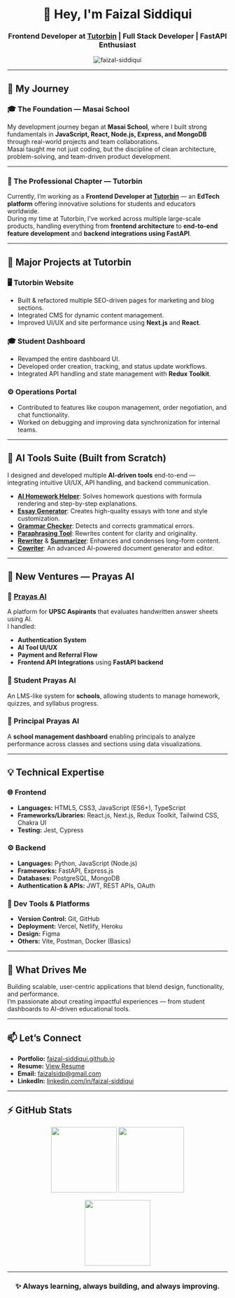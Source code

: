 <h1 align="center">👋 Hey, I'm Faizal Siddiqui</h1>
<h3 align="center">Frontend Developer at <a href="https://tutorbin.com" target="_blank">Tutorbin</a> | Full Stack Developer | FastAPI Enthusiast</h3>

<p align="center">
  <img src="https://komarev.com/ghpvc/?username=faizal-siddiqui&label=Profile%20Views&color=0e75b6&style=flat" alt="faizal-siddiqui" />
</p>

---

## 🚀 My Journey

### 🎓 The Foundation — Masai School
My development journey began at **Masai School**, where I built strong fundamentals in **JavaScript, React, Node.js, Express, and MongoDB** through real-world projects and team collaborations.  
Masai taught me not just coding, but the discipline of clean architecture, problem-solving, and team-driven product development.

---

### 💼 The Professional Chapter — Tutorbin
Currently, I’m working as a **Frontend Developer at [Tutorbin](https://tutorbin.com)** — an **EdTech platform** offering innovative solutions for students and educators worldwide.  
During my time at Tutorbin, I’ve worked across multiple large-scale products, handling everything from **frontend architecture** to **end-to-end feature development** and **backend integrations using FastAPI**.

---

## 🧠 Major Projects at Tutorbin

### 🖥 Tutorbin Website
- Built & refactored multiple SEO-driven pages for marketing and blog sections.
- Integrated CMS for dynamic content management.
- Improved UI/UX and site performance using **Next.js** and **React**.

### 🎓 Student Dashboard
- Revamped the entire dashboard UI.
- Developed order creation, tracking, and status update workflows.
- Integrated API handling and state management with **Redux Toolkit**.

### ⚙️ Operations Portal
- Contributed to features like coupon management, order negotiation, and chat functionality.
- Worked on debugging and improving data synchronization for internal teams.

---

## 🤖 AI Tools Suite (Built from Scratch)
I designed and developed multiple **AI-driven tools** end-to-end — integrating intuitive UI/UX, API handling, and backend communication.

- [**AI Homework Helper**](https://tutorbin.com/ai-homework-helper): Solves homework questions with formula rendering and step-by-step explanations.  
- [**Essay Generator**](https://tutorbin.com/essay-generator): Creates high-quality essays with tone and style customization.  
- [**Grammar Checker**](https://tutorbin.com/grammar-checker): Detects and corrects grammatical errors.  
- [**Paraphrasing Tool**](https://tutorbin.com/paraphrasing-tool): Rewrites content for clarity and originality.  
- [**Rewriter**](https://tutorbin.com/essay-rewriter) & [**Summarizer**](https://tutorbin.com/summarizer-tool): Enhances and condenses long-form content.  
- [**Cowriter**](https://tutorbin.com/cowriter): An advanced AI-powered document generator and editor.

---

## 🧩 New Ventures — Prayas AI

### 🔹 [Prayas AI](https://prayas.ai/)
A platform for **UPSC Aspirants** that evaluates handwritten answer sheets using AI.  
I handled:
- **Authentication System**
- **AI Tool UI/UX**
- **Payment and Referral Flow**
- **Frontend API Integrations** using **FastAPI backend**

### 🔹 Student Prayas AI
An LMS-like system for **schools**, allowing students to manage homework, quizzes, and syllabus progress.

### 🔹 Principal Prayas AI
A **school management dashboard** enabling principals to analyze performance across classes and sections using data visualizations.

---

## 💡 Technical Expertise

### 🌐 Frontend
- **Languages:** HTML5, CSS3, JavaScript (ES6+), TypeScript  
- **Frameworks/Libraries:** React.js, Next.js, Redux Toolkit, Tailwind CSS, Chakra UI  
- **Testing:** Jest, Cypress  

### ⚙️ Backend
- **Languages:** Python, JavaScript (Node.js)
- **Frameworks:** FastAPI, Express.js
- **Databases:** PostgreSQL, MongoDB
- **Authentication & APIs:** JWT, REST APIs, OAuth  

### 🧠 Dev Tools & Platforms
- **Version Control:** Git, GitHub  
- **Deployment:** Vercel, Netlify, Heroku  
- **Design:** Figma  
- **Others:** Vite, Postman, Docker (Basics)

---

## 🎯 What Drives Me
Building scalable, user-centric applications that blend design, functionality, and performance.  
I’m passionate about creating impactful experiences — from student dashboards to AI-driven educational tools.

---

## 📫 Let’s Connect
- **Portfolio:** [faizal-siddiqui.github.io](https://faizal-siddiqui.github.io/)
- **Resume:** [View Resume](https://drive.google.com/file/d/1sxm7xUJK1GSk50jkHoUtq5GSLF3qk70V/view?usp=sharing)
- **Email:** faizalsidp@gmail.com  
- **LinkedIn:** [linkedin.com/in/faizal-siddiqui](https://www.linkedin.com/in/faizal-siddiqui)

---

## ⚡ GitHub Stats

<p align="center">
  <img src="https://github-readme-stats.vercel.app/api?username=faizal-siddiqui&theme=dark&show_icons=true&hide_border=true" height="150"/>
  <img src="https://github-readme-stats.vercel.app/api/top-langs/?username=faizal-siddiqui&layout=compact&theme=dark&hide_border=true" height="150"/>
</p>

<p align="center">
  <img src="https://github-readme-streak-stats.herokuapp.com/?user=faizal-siddiqui&theme=dark&hide_border=true" height="150"/>
</p>

---

<h3 align="center">✨ Always learning, always building, and always improving.</h3>
